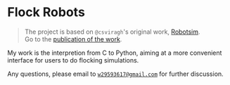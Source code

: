 # Flock Robots
> The project is based on `@csviragh`'s original work, [Robotsim]((https://github.com/csviragh/robotsim)). \
> Go to the [publication of the work](https://robotics.sciencemag.org/content/3/20/eaat3536.short). 

My work is the interpretion from C to Python, aiming at a more convenient interface for users to do flocking simulations. 

Any questions, please email to [`w29593617@gmail.com`](mailto:w29593617@gmail.com) for further discussion. 